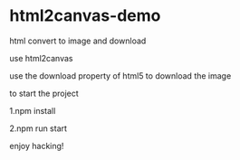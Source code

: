 # html2canvas-demo

html convert to image and download

use html2canvas 

use the download property of html5 to download the image

to start the project

1.npm install

2.npm run start

enjoy hacking!
